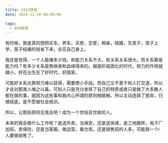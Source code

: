 ```yaml
---
title: 2412随笔
date: 2024-12-20 00:00:00

tags: 
  - 999随笔
---
```

有时候，我是真的想把买车，养车，买房，恋爱，相亲，结婚，生孩子，孩子上学，孩子结婚的钱省下来，全花自己身上。

我还是觉得，一个人能赚多少钱，和能力关系不大，和关系关系很大。而关系算是能力吗？有多少关系是靠继承和血缘得来的。越是阶级固化的时代，努力的作用就越小。好在出生在了好时代，好国家。

可能好关系光靠努力难以获得，需要使小手段。而自己又不善于和人打交道，所以才会对那类人嗤之以鼻。可别人只是充分发挥了自己的特质或者只是做了大多数人都在做的事，就因为这些事和我内心所谓的原则相抵触，所以主动选择了放弃，归根结底，是不愿被社会规训。

所以，让那些原则见鬼去吧！成为一个世俗且世故的人。

未来的我会做什么工作呢？是送外卖，当保安，还是送快递，是工地搬砖，电子厂加班，卖保险，还是当客服，做运营，看仓库。还是销售招的人多，可能我一个i人要做销售了。